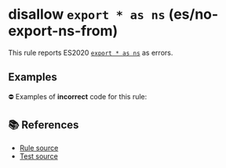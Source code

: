 # disallow `export * as ns` (es/no-export-ns-from)

This rule reports ES2020 [`export * as ns`](https://github.com/tc39/proposal-export-ns-from) as errors.

## Examples

⛔ Examples of **incorrect** code for this rule:

<eslint-playground type="bad" code="/*eslint es/no-export-ns-from: error */
export * as ns from &quot;mod&quot;
" />

## 📚 References

- [Rule source](https://github.com/mysticatea/eslint-plugin-es/blob/v3.0.1/lib/rules/no-export-ns-from.js)
- [Test source](https://github.com/mysticatea/eslint-plugin-es/blob/v3.0.1/tests/lib/rules/no-export-ns-from.js)
